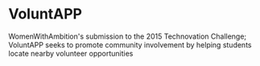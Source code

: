 # VoluntAPP
WomenWithAmbition's submission to the 2015 Technovation Challenge; VoluntAPP seeks to promote community involvement by helping students locate nearby volunteer opportunities
